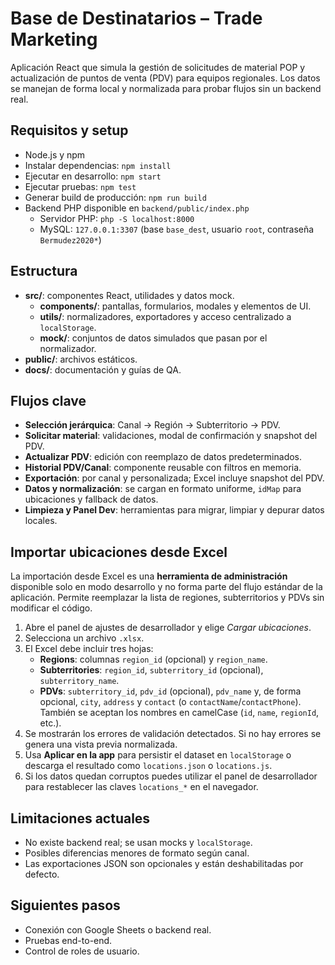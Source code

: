 # Base de Destinatarios – Trade Marketing

Aplicación React que simula la gestión de solicitudes de material POP y actualización de puntos de venta (PDV) para equipos regionales. Los datos se manejan de forma local y normalizada para probar flujos sin un backend real.

## Requisitos y setup
- Node.js y npm
- Instalar dependencias: `npm install`
- Ejecutar en desarrollo: `npm start`
- Ejecutar pruebas: `npm test`
- Generar build de producción: `npm run build`
- Backend PHP disponible en `backend/public/index.php`
  - Servidor PHP: `php -S localhost:8000`
  - MySQL: `127.0.0.1:3307` (base `base_dest`, usuario `root`, contraseña `Bermudez2020*`)

## Estructura
- **src/**: componentes React, utilidades y datos mock.
  - **components/**: pantallas, formularios, modales y elementos de UI.
  - **utils/**: normalizadores, exportadores y acceso centralizado a `localStorage`.
  - **mock/**: conjuntos de datos simulados que pasan por el normalizador.
- **public/**: archivos estáticos.
- **docs/**: documentación y guías de QA.

## Flujos clave
- **Selección jerárquica**: Canal → Región → Subterritorio → PDV.
- **Solicitar material**: validaciones, modal de confirmación y snapshot del PDV.
- **Actualizar PDV**: edición con reemplazo de datos predeterminados.
- **Historial PDV/Canal**: componente reusable con filtros en memoria.
- **Exportación**: por canal y personalizada; Excel incluye snapshot del PDV.
- **Datos y normalización**: se cargan en formato uniforme, `idMap` para ubicaciones y fallback de datos.
- **Limpieza y Panel Dev**: herramientas para migrar, limpiar y depurar datos locales.

## Importar ubicaciones desde Excel

La importación desde Excel es una **herramienta de administración** disponible solo en modo desarrollo y no forma parte del flujo estándar de la aplicación. Permite reemplazar la lista de regiones, subterritorios y PDVs sin modificar el código.

1. Abre el panel de ajustes de desarrollador y elige *Cargar ubicaciones*.
2. Selecciona un archivo `.xlsx`.
3. El Excel debe incluir tres hojas:
   - **Regions**: columnas `region_id` (opcional) y `region_name`.
   - **Subterritories**: `region_id`, `subterritory_id` (opcional), `subterritory_name`.
   - **PDVs**: `subterritory_id`, `pdv_id` (opcional), `pdv_name` y, de forma opcional,
     `city`, `address` y `contact` (o `contactName`/`contactPhone`).
     También se aceptan los nombres en camelCase (`id`, `name`, `regionId`, etc.).
4. Se mostrarán los errores de validación detectados. Si no hay errores se
   genera una vista previa normalizada.
5. Usa **Aplicar en la app** para persistir el dataset en `localStorage` o
   descarga el resultado como `locations.json` o `locations.js`.
6. Si los datos quedan corruptos puedes utilizar el panel de desarrollador para
   restablecer las claves `locations_*` en el navegador.

## Limitaciones actuales
- No existe backend real; se usan mocks y `localStorage`.
- Posibles diferencias menores de formato según canal.
- Las exportaciones JSON son opcionales y están deshabilitadas por defecto.

## Siguientes pasos
- Conexión con Google Sheets o backend real.
- Pruebas end-to-end.
- Control de roles de usuario.

